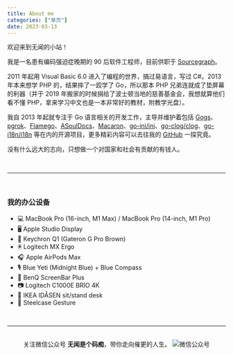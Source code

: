```yaml
---
title: About me
categories: ["单页"]
date: 2023-03-13
---
```


欢迎来到无闻的小站！

我是一名患有编码强迫症晚期的 90 后软件工程师，目前供职于 [Sourcegraph](https://about.sourcegraph.com/)。

2011 年起用 Visual Basic 6.0 进入了编程的世界，搞过易语言，写过 C#。2013 年本来想学 PHP 的，结果摔了一跤学了 Go，所以那本 PHP 兄弟连就成了垫屏幕的利器（并于 2019 年搬家的时候捐给了波士顿当地的慈善基金会，我想就算他们看不懂 PHP，拿来学习中文也是一本非常好的教材，附教学光盘）。

我自 2013 年起就专注于 Go 语言相关的开发工作，主导并维护着包括 [Gogs](https://gogs.io)、[pgrok](https://github.com/pgrok/pgrok)、[Flamego](https://flamego.dev)、[ASoulDocs](https://asouldocs.dev)、[Macaron](https://go-macaron.com)、[go-ini/ini](https://ini.unknwon.io)、[go-clog/clog](https://github.com/go-clog/clog)、[go-i18n/i18n](https://github.com/go-i18n/i18n) 等在内的开源项目，更多精彩内容可以去往我的 [GitHub](https://github.com/unknwon) 一探究竟。

没有什么远大的志向，只想做一个对国家和社会有贡献的有钱人。

<br/>

---

<br/>

### 我的办公设备

- 💻 MacBook Pro (16-inch, M1 Max) / MacBook Pro (14-inch, M1 Pro)
- 🖥 Apple Studio Display
- 🎹 Keychron Q1 (Gateron G Pro Brown)
- 🖲 Logitech MX Ergo
- 🎧 Apple AirPods Max
- 🎙 Blue Yeti (Midnight Blue) + Blue Compass
- 🔆 BenQ ScreenBar Plus
- 📷 Logitech C1000E BRIO 4K
- 🔳 IKEA IDÅSEN sit/stand desk
- 🦿 Steelcase Gesture

<br/>

---

<br/>
<div align="center">关注微信公众号 <b>无闻是个码痴</b>，带你走向催更的人生。
<img src="/img/wechat_qrcode.jpg" alt="微信公众号"></div>
